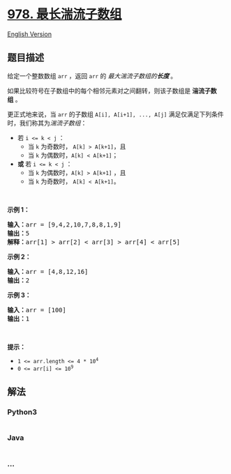 # [978. 最长湍流子数组](https://leetcode.cn/problems/longest-turbulent-subarray)

[English Version](/solution/0900-0999/0978.Longest%20Turbulent%20Subarray/README_EN.md)

## 题目描述

<!-- 这里写题目描述 -->

<p>给定一个整数数组 <code>arr</code>&nbsp;，返回 <code>arr</code>&nbsp;的&nbsp;<em>最大湍流子数组的<strong>长度</strong></em><strong>&nbsp;</strong>。</p>

<p>如果比较符号在子数组中的每个相邻元素对之间翻转，则该子数组是&nbsp;<strong>湍流子数组</strong>&nbsp;。</p>

<p>更正式地来说，当 <code>arr</code>&nbsp;的子数组&nbsp;<code>A[i], A[i+1], ..., A[j]</code>&nbsp;满足仅满足下列条件时，我们称其为<em>湍流子数组</em>：</p>

<ul>
	<li>若&nbsp;<code>i &lt;= k &lt; j</code>&nbsp;：
    <ul>
    	<li>当 <code>k</code>&nbsp;为奇数时，&nbsp;<code>A[k] &gt; A[k+1]</code>，且</li>
    	<li>当 <code>k</code> 为偶数时，<code>A[k] &lt; A[k+1]</code>；</li>
    </ul>
    </li>
    <li><strong>或 </strong>若&nbsp;<code>i &lt;= k &lt; j</code>&nbsp;：
    <ul>
    	<li>当 <code>k</code> 为偶数时，<code>A[k] &gt; A[k+1]</code>&nbsp;，且</li>
    	<li>当 <code>k</code>&nbsp;为奇数时，&nbsp;<code>A[k] &lt; A[k+1]</code>。</li>
    </ul>
    </li>

</ul>

<p>&nbsp;</p>

<p><strong>示例 1：</strong></p>

<pre>
<strong>输入：</strong>arr = [9,4,2,10,7,8,8,1,9]
<strong>输出：</strong>5
<strong>解释：</strong>arr[1] &gt; arr[2] &lt; arr[3] &gt; arr[4] &lt; arr[5]</pre>

<p><strong>示例 2：</strong></p>

<pre>
<strong>输入：</strong>arr = [4,8,12,16]
<strong>输出：</strong>2
</pre>

<p><strong>示例 3：</strong></p>

<pre>
<strong>输入：</strong>arr = [100]
<strong>输出：</strong>1
</pre>

<p>&nbsp;</p>

<p><strong>提示：</strong></p>

<ul>
	<li><code>1 &lt;= arr.length &lt;= 4 * 10<sup>4</sup></code></li>
	<li><code>0 &lt;= arr[i] &lt;= 10<sup>9</sup></code></li>
</ul>

## 解法

<!-- 这里可写通用的实现逻辑 -->

<!-- tabs:start -->

### **Python3**

<!-- 这里可写当前语言的特殊实现逻辑 -->

```python

```

### **Java**

<!-- 这里可写当前语言的特殊实现逻辑 -->

```java

```

### **...**

```

```

<!-- tabs:end -->
